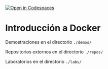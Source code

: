 [![Open in Codespaces](https://classroom.github.com/assets/launch-codespace-7f7980b617ed060a017424585567c406b6ee15c891e84e1186181d67ecf80aa0.svg)](https://classroom.github.com/open-in-codespaces?assignment_repo_id=10900968)
# Introducción a Docker

Demostraciones en el directorio `./demos/`

Repositorios externos en el directorio `./repos/`

Laboratorios en el directorio `./labs/`